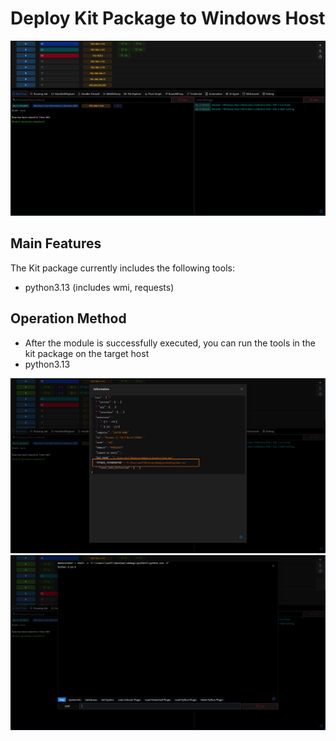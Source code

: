 # Deploy Kit Package to Windows Host

![img.png](img/Execution_CommandAndScriptingInterpreter_DeployKitWindows/img.png)
## Main Features

The Kit package currently includes the following tools:

- python3.13 (includes wmi, requests)

## Operation Method

- After the module is successfully executed, you can run the tools in the kit package on the target host
- python3.13

![img.png](img/Execution_CommandAndScriptingInterpreter_DeployKitWindows/img_1.png)
![img.png](img/Execution_CommandAndScriptingInterpreter_DeployKitWindows/img_2.png)
